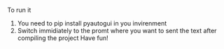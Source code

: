 To run it 
1. You need to pip install pyautogui in you invirenment
2. Switch immidiately to the promt where you want to sent the text after compiling the project
Have fun!

